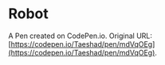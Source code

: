 # Robot 

A Pen created on CodePen.io. Original URL: [https://codepen.io/Taeshad/pen/mdVqOEg](https://codepen.io/Taeshad/pen/mdVqOEg).


